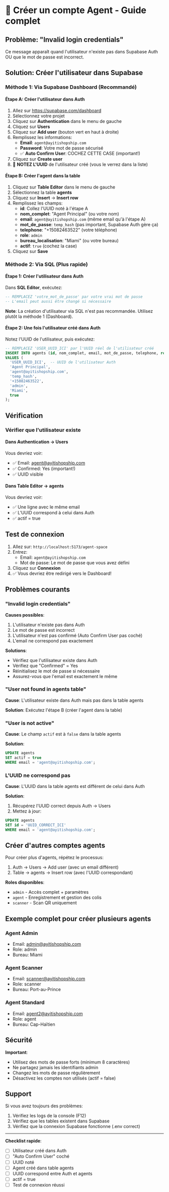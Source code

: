 # 🔑 Créer un compte Agent - Guide complet

## Problème: "Invalid login credentials"

Ce message apparaît quand l'utilisateur n'existe pas dans Supabase Auth OU que le mot de passe est incorrect.

## Solution: Créer l'utilisateur dans Supabase

### Méthode 1: Via Supabase Dashboard (Recommandé)

#### Étape A: Créer l'utilisateur dans Auth

1. Allez sur https://supabase.com/dashboard
2. Sélectionnez votre projet
3. Cliquez sur **Authentication** dans le menu de gauche
4. Cliquez sur **Users** 
5. Cliquez sur **Add user** (bouton vert en haut à droite)
6. Remplissez les informations:
   - **Email**: `agent@ayitishopship.com`
   - **Password**: Votre mot de passe sécurisé
   - ✅ **Auto Confirm User**: COCHEZ CETTE CASE (important!)
7. Cliquez sur **Create user**
8. 📝 **NOTEZ L'UUID** de l'utilisateur créé (vous le verrez dans la liste)

#### Étape B: Créer l'agent dans la table

1. Cliquez sur **Table Editor** dans le menu de gauche
2. Sélectionnez la table **agents**
3. Cliquez sur **Insert** → **Insert row**
4. Remplissez les champs:
   - **id**: Collez l'UUID noté à l'étape A
   - **nom_complet**: "Agent Principal" (ou votre nom)
   - **email**: `agent@ayitishopship.com` (même email qu'à l'étape A)
   - **mot_de_passe**: `temp_hash` (pas important, Supabase Auth gère ça)
   - **telephone**: "+15082463522" (votre téléphone)
   - **role**: `admin`
   - **bureau_localisation**: "Miami" (ou votre bureau)
   - **actif**: `true` (cochez la case)
5. Cliquez sur **Save**

### Méthode 2: Via SQL (Plus rapide)

#### Étape 1: Créer l'utilisateur dans Auth

Dans **SQL Editor**, exécutez:

```sql
-- REMPLACEZ 'votre_mot_de_passe' par votre vrai mot de passe
-- L'email peut aussi être changé si nécessaire
```

**Note**: La création d'utilisateur via SQL n'est pas recommandée. Utilisez plutôt la méthode 1 (Dashboard).

#### Étape 2: Une fois l'utilisateur créé dans Auth

Notez l'UUID de l'utilisateur, puis exécutez:

```sql
-- REMPLACEZ 'USER_UUID_ICI' par l'UUID réel de l'utilisateur créé
INSERT INTO agents (id, nom_complet, email, mot_de_passe, telephone, role, bureau_localisation, actif)
VALUES (
  'USER_UUID_ICI',  -- UUID de l'utilisateur Auth
  'Agent Principal',
  'agent@ayitishopship.com',
  'temp_hash',
  '+15082463522',
  'admin',
  'Miami',
  true
);
```

## Vérification

### Vérifier que l'utilisateur existe

#### Dans Authentication → Users
Vous devriez voir:
- ✅ Email: agent@ayitishopship.com
- ✅ Confirmed: Yes (important!)
- ✅ UUID visible

#### Dans Table Editor → agents
Vous devriez voir:
- ✅ Une ligne avec le même email
- ✅ L'UUID correspond à celui dans Auth
- ✅ actif = true

## Test de connexion

1. Allez sur: `http://localhost:5173/agent-space`
2. Entrez:
   - Email: `agent@ayitishopship.com`
   - Mot de passe: Le mot de passe que vous avez défini
3. Cliquez sur **Connexion**
4. ✅ Vous devriez être redirigé vers le Dashboard!

## Problèmes courants

### "Invalid login credentials"

**Causes possibles**:
1. L'utilisateur n'existe pas dans Auth
2. Le mot de passe est incorrect
3. L'utilisateur n'est pas confirmé (Auto Confirm User pas coché)
4. L'email ne correspond pas exactement

**Solutions**:
- Vérifiez que l'utilisateur existe dans Auth
- Vérifiez que "Confirmed" = Yes
- Réinitialisez le mot de passe si nécessaire
- Assurez-vous que l'email est exactement le même

### "User not found in agents table"

**Cause**: L'utilisateur existe dans Auth mais pas dans la table agents

**Solution**: Exécutez l'étape B (créer l'agent dans la table)

### "User is not active"

**Cause**: Le champ `actif` est à `false` dans la table agents

**Solution**:
```sql
UPDATE agents 
SET actif = true 
WHERE email = 'agent@ayitishopship.com';
```

### L'UUID ne correspond pas

**Cause**: L'UUID dans la table agents est différent de celui dans Auth

**Solution**:
1. Récupérez l'UUID correct depuis Auth → Users
2. Mettez à jour:
```sql
UPDATE agents 
SET id = 'UUID_CORRECT_ICI' 
WHERE email = 'agent@ayitishopship.com';
```

## Créer d'autres comptes agents

Pour créer plus d'agents, répétez le processus:

1. Auth → Users → Add user (avec un email différent)
2. Table → agents → Insert row (avec l'UUID correspondant)

**Roles disponibles**:
- `admin` - Accès complet + paramètres
- `agent` - Enregistrement et gestion des colis
- `scanner` - Scan QR uniquement

## Exemple complet pour créer plusieurs agents

### Agent Admin
- Email: admin@ayitishopship.com
- Role: admin
- Bureau: Miami

### Agent Scanner
- Email: scanner@ayitishopship.com
- Role: scanner
- Bureau: Port-au-Prince

### Agent Standard
- Email: agent2@ayitishopship.com
- Role: agent
- Bureau: Cap-Haïtien

## Sécurité

**Important**:
- Utilisez des mots de passe forts (minimum 8 caractères)
- Ne partagez jamais les identifiants admin
- Changez les mots de passe régulièrement
- Désactivez les comptes non utilisés (actif = false)

## Support

Si vous avez toujours des problèmes:
1. Vérifiez les logs de la console (F12)
2. Vérifiez que les tables existent dans Supabase
3. Vérifiez que la connexion Supabase fonctionne (.env correct)

---

**Checklist rapide**:
- [ ] Utilisateur créé dans Auth
- [ ] "Auto Confirm User" coché
- [ ] UUID noté
- [ ] Agent créé dans table agents
- [ ] UUID correspond entre Auth et agents
- [ ] actif = true
- [ ] Test de connexion réussi
